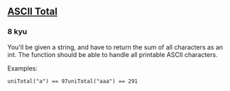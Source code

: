 <h2><a href=https://www.codewars.com/kata/572b6b2772a38bc1e700007a/train/csharp target="_blank">ASCII Total</a></h2><h3>8 kyu</h3><p>You'll be given a string, and have to return the sum of all characters as an int. The function should be able to handle all printable ASCII characters.</p><p>Examples:</p><pre><code>uniTotal("a") == 97uniTotal("aaa") == 291</code></pre>